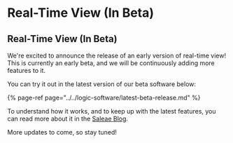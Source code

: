 # Real-Time View \(In Beta\)

## **Real-Time View \(In Beta\)**

We're excited to announce the release of an early version of real-time view! This is currently an early beta, and we will be continuously adding more features to it.

You can try it out in the latest version of our beta software below:

{% page-ref page="../../logic-software/latest-beta-release.md" %}

To understand how it works, and to keep up with the latest features, you can read more about it in the [Saleae Blog](https://blog.saleae.com/).

More updates to come, so stay tuned!

